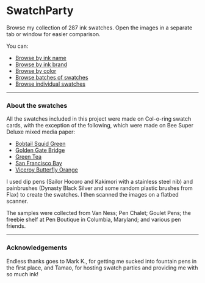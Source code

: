 
# SwatchParty

Browse my collection of 287 ink swatches. Open the images in a separate tab or window for easier comparison.

You can:

* [Browse by ink name](SearchByInkName.md)
* [Browse by ink brand](SearchByInkBrand.md)
* [Browse by color](SearchByColorCategory.md)
* [Browse batches of swatches](SwatchPages)
* [Browse individual swatches](SearchSwatches)

***

### About the swatches

All the swatches included in this project were made on Col-o-ring swatch cards, with the exception of the following, which were made on Bee Super Deluxe mixed media paper:

* [Bobtail Squid Green](https://github.com/feedbackfromalex/SwatchParty/blob/main/SearchSwatches/133.png)
* [Golden Gate Bridge](https://github.com/feedbackfromalex/SwatchParty/blob/main/SearchSwatches/55.png)
* [Green Tea](https://github.com/feedbackfromalex/SwatchParty/blob/main/SearchSwatches/132.png)
* [San Francisco Bay](https://github.com/feedbackfromalex/SwatchParty/blob/main/SearchSwatches/167.png)
* [Viceroy Butterfly Orange](https://github.com/feedbackfromalex/SwatchParty/blob/main/SearchSwatches/64.png)

I used dip pens (Sailor Hocoro and Kakimori with a stainless steel nib) and painbrushes (Dynasty Black Silver and some random plastic brushes from Flax) to create the swatches. I then scanned the images on a flatbed scanner.

The samples were collected from Van Ness; Pen Chalet; Goulet Pens; the freebie shelf at Pen Boutique in Columbia, Maryland; and various pen friends.

***

### Acknowledgements

Endless thanks goes to Mark K., for getting me sucked into fountain pens in the first place, and Tamao, for hosting swatch parties and providing me with so much ink!
